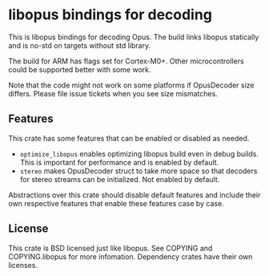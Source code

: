 libopus bindings for decoding
=============================
This is libopus bindings for decoding Opus. The build links libopus statically
and is no-std on targets without std library.

The build for ARM has flags set for Cortex-M0+. Other microcontrollers could be
supported better with some work.

Note that the code might not work on some platforms if OpusDecoder size differs.
Please file issue tickets when you see size mismatches.

Features
--------
This crate has some features that can be enabled or disabled as needed.

* `optimize_libopus` enables optimizing libopus build even in debug builds.
  This is important for performance and is enabled by default.
* `stereo` makes OpusDecoder struct to take more space so that decoders for
  stereo streams can be initialized. Not enabled by default.

Abstractions over this crate should disable default features and include their
own respective features that enable these features case by case.

License
-------
This crate is BSD licensed just like libopus. See COPYING and COPYING.libopus
for more infomation. Dependency crates have their own licenses.
